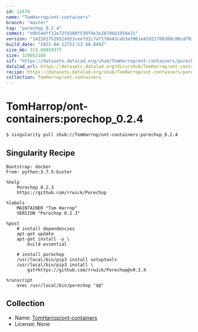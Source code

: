 ```yaml
---
id: 11670
name: "TomHarrop/ont-containers"
branch: "master"
tag: "porechop_0.2.4"
commit: "d9b54eff12e72fd380f530f9e3e2b796b1958e31"
version: "142281752952dd53ceefd1c7af176b43ceb3af061e42d21788380c88cd792fea"
build_date: "2021-04-12T22:53:40.049Z"
size_mb: 313.80859375
size: 329052160
sif: "https://datasets.datalad.org/shub/TomHarrop/ont-containers/porechop_0.2.4/2021-04-12-d9b54eff-14228175/142281752952dd53ceefd1c7af176b43ceb3af061e42d21788380c88cd792fea.sif"
datalad_url: https://datasets.datalad.org?dir=/shub/TomHarrop/ont-containers/porechop_0.2.4/2021-04-12-d9b54eff-14228175/
recipe: https://datasets.datalad.org/shub/TomHarrop/ont-containers/porechop_0.2.4/2021-04-12-d9b54eff-14228175/Singularity
collection: TomHarrop/ont-containers
---
```


# TomHarrop/ont-containers:porechop_0.2.4

```bash
$ singularity pull shub://TomHarrop/ont-containers:porechop_0.2.4
```

## Singularity Recipe

```singularity
Bootstrap: docker
From: python:3.7.5-buster

%help
    Porechop 0.2.3
    https://github.com/rrwick/Porechop

%labels
    MAINTAINER "Tom Harrop"
    VERSION "Porechop 0.2.3"

%post
    # install dependencies
    apt-get update
    apt-get install -y \
        build-essential

    # install porechop 
    /usr/local/bin/pip3 install setuptools
    /usr/local/bin/pip3 install \
        git+https://github.com/rrwick/Porechop@v0.2.4

%runscript
    exec /usr/local/bin/porechop "$@"
```

## Collection

 - Name: [TomHarrop/ont-containers](https://github.com/TomHarrop/ont-containers)
 - License: None

